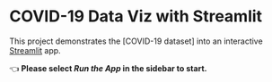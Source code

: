 # COVID-19 Data Viz with Streamlit

This project demonstrates the [COVID-19 dataset] into an interactive [Streamlit](https://streamlit.io) app.

👈 **Please select _Run the App_ in the sidebar to start.**


